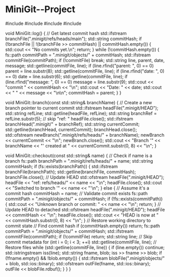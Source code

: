 # MiniGit--Project
#include <iostream>
#include <filesystem>
#include <fstream>
#include <sstream>


void MiniGit::log() {
    // Get latest commit hash
    std::ifstream branchFile(".minigit/refs/heads/main");
    std::string commitHash;
    if (!branchFile || !(branchFile >> commitHash) || commitHash.empty()) {
        std::cout << "No commits yet.\n";
        return;
    }
    while (!commitHash.empty()) {
        fs::path commitPath = ".minigit/objects/" + commitHash;
        std::ifstream commitFile(commitPath);
        if (!commitFile) break;
        std::string line, parent, date, message;
        std::getline(commitFile, line);
        if (line.rfind("parent: ", 0) == 0) parent = line.substr(8);
        std::getline(commitFile, line);
        if (line.rfind("date: ", 0) == 0) date = line.substr(6);
        std::getline(commitFile, line);
        if (line.rfind("message: ", 0) == 0) message = line.substr(9);
        std::cout << "commit " << commitHash << "\n";
        std::cout << "Date:   " << date;
        std::cout << "    " << message << "\n\n";
        commitHash = parent;
    }
}

void MiniGit::branch(const std::string& branchName) {
    // Create a new branch pointer to current commit
    std::ifstream headFile(".minigit/HEAD");
    std::string refLine;
    std::getline(headFile, refLine);
    std::string branchRef = refLine.substr(5); // skip "ref: "
    headFile.close();
    std::ifstream branchHead(".minigit/" + branchRef);
    std::string currentCommit;
    std::getline(branchHead, currentCommit);
    branchHead.close();
    std::ofstream newBranch(".minigit/refs/heads/" + branchName);
    newBranch << currentCommit << "\n";
    newBranch.close();
    std::cout << "Branch '" << branchName << "' created at " << currentCommit.substr(0, 8) << "\n";
}

void MiniGit::checkout(const std::string& name) {
    // Check if name is a branch
    fs::path branchPath = ".minigit/refs/heads/" + name;
    std::string commitHash;
    if (fs::exists(branchPath)) {
        std::ifstream branchFile(branchPath);
        std::getline(branchFile, commitHash);
        branchFile.close();
        // Update HEAD
        std::ofstream headFile(".minigit/HEAD");
        headFile << "ref: refs/heads/" << name << "\n";
        headFile.close();
        std::cout << "Switched to branch '" << name << "'\n";
    } else {
        // Assume it's a commit hash
        commitHash = name;
        // Validate commit exists
        fs::path commitPath = ".minigit/objects/" + commitHash;
        if (!fs::exists(commitPath)) {
            std::cout << "Unknown branch or commit: " << name << "\n";
            return;
        }
        // Update HEAD to detached
        std::ofstream headFile(".minigit/HEAD");
        headFile << commitHash << "\n";
        headFile.close();
        std::cout << "HEAD is now at " << commitHash.substr(0, 8) << "\n";
    }
    // Restore working directory to commit state
    // Find commit hash
    if (commitHash.empty()) return;
    fs::path commitPath = ".minigit/objects/" + commitHash;
    std::ifstream commitFile(commitPath);
    if (!commitFile) return;
    std::string line;
    // Skip commit metadata
    for (int i = 0; i < 3; ++i) std::getline(commitFile, line);
    // Restore files
    while (std::getline(commitFile, line)) {
        if (line.empty()) continue;
        std::istringstream iss(line);
        std::string fname, blob;
        iss >> fname >> blob;
        if (!fname.empty() && !blob.empty()) {
            std::ifstream blobFile(".minigit/objects/" + blob, std::ios::binary);
            std::ofstream outFile(fname, std::ios::binary);
            outFile << blobFile.rdbuf();
        }
    }
}
